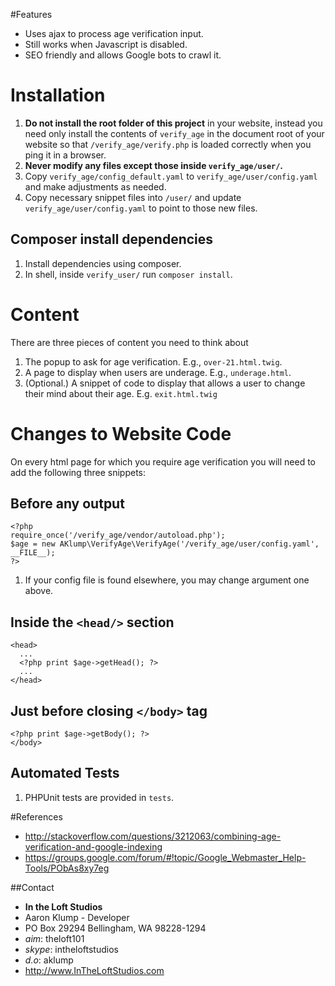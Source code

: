 #Features
* Uses ajax to process age verification input.
* Still works when Javascript is disabled.
* SEO friendly and allows Google bots to crawl it.

# Installation
1. **Do not install the root folder of this project** in your website, instead you need only install the contents of `verify_age` in the document root of your website so that `/verify_age/verify.php` is loaded correctly when you ping it in a browser.
1. **Never modify any files except those inside `verify_age/user/`.**
2. Copy `verify_age/config_default.yaml` to `verify_age/user/config.yaml` and make adjustments as needed.
1. Copy necessary snippet files into `/user/` and update `verify_age/user/config.yaml` to point to those new files.

## Composer install dependencies
1. Install dependencies using composer.
2. In shell, inside `verify_user/` run `composer install`.

# Content
There are three pieces of content you need to think about

1. The popup to ask for age verification. E.g., `over-21.html.twig`.
2. A page to display when users are underage. E.g., `underage.html`.
3. (Optional.) A snippet of code to display that allows a user to change their mind about their age. E.g. `exit.html.twig`

# Changes to Website Code
On every html page for which you require age verification you will need to add the following three snippets:

## Before any output

    <?php
    require_once('/verify_age/vendor/autoload.php');
    $age = new AKlump\VerifyAge\VerifyAge('/verify_age/user/config.yaml', __FILE__);
    ?>

1. If your config file is found elsewhere, you may change argument one above.
    
## Inside the `<head/>` section

    <head>
      ...
      <?php print $age->getHead(); ?>
      ...
    </head>

## Just before closing `</body>` tag

    <?php print $age->getBody(); ?>
    </body>


## Automated Tests
1. PHPUnit tests are provided in `tests`.

#References
* <http://stackoverflow.com/questions/3212063/combining-age-verification-and-google-indexing>
* <https://groups.google.com/forum/#!topic/Google_Webmaster_Help-Tools/PObAs8xy7eg>

##Contact
* **In the Loft Studios**
* Aaron Klump - Developer
* PO Box 29294 Bellingham, WA 98228-1294
* _aim_: theloft101
* _skype_: intheloftstudios
* _d.o_: aklump
* <http://www.InTheLoftStudios.com>